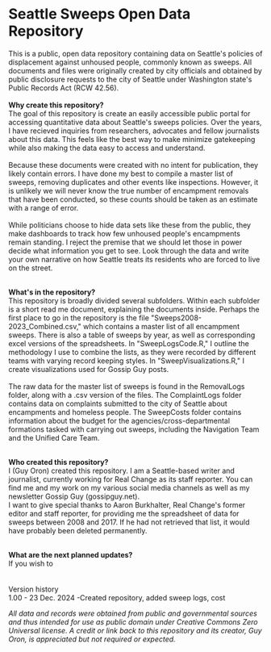 # Seattle Sweeps Open Data Repository
This is a public, open data repository containing data on Seattle's policies of displacement against unhoused people, commonly known as sweeps. All documents and files were originally created by city officials and obtained by public disclosure requests to the city of Seattle under Washington state's Public Records Act (RCW 42.56). 
<br>
<br>
**Why create this repository?**
<br>
The goal of this repository is create an easily accessible public portal for accessing quantitative data about Seattle's sweeps policies. Over the years, I have recieved inquiries from researchers, advocates and fellow journalists about this data. This feels like the best way to make minimize gatekeeping while also making the data easy to access and understand.
<br>
<br>
Because these documents were created with no intent for publication, they likely contain errors. I have done my best to compile a master list of sweeps, removing duplicates and other events like inspections. However, it is unlikely we will never know the true number of encampment removals that have been conducted, so these counts should be taken as an estimate with a range of error.
<br>
<br>
While politicians choose to hide data sets like these from the public, they make dashboards to track how few unhoused people's encampments remain standing. I reject the premise that we should let those in power decide what information you get to see. Look through the data and write your own narrative on how Seattle treats its residents who are forced to live on the street.
<br>
<br>

**What's in the repository?**
<br>
This repository is broadly divided several subfolders. Within each subfolder is a short read me document, explaining the documents inside. Perhaps the first place to go in the repository is the file "Sweeps2008-2023_Combined.csv," which contains a master list of all encampment sweeps. There is also a table of sweeps by year, as well as corresponding excel versions of the spreadsheets. In "SweepLogsCode.R," I outline the methodology I use to combine the lists, as they were recorded by different teams with varying record keeping styles. In "SweepVisualizations.R," I create visualizations used for Gossip Guy posts. 
<br>
<br>
The raw data for the master list of sweeps is found in the RemovalLogs folder, along with a .csv version of the files. The ComplaintLogs folder contains data on complaints submitted to the city of Seattle about encampments and homeless people. The SweepCosts folder contains information about the budget for the agencies/cross-departmental formations tasked with carrying out sweeps, including the Navigation Team and the Unified Care Team.
<br>
<br>

**Who created this repository?**
<br>
I (Guy Oron) created this repository. I am a Seattle-based writer and journalist, currently working for Real Change as its staff reporter. You can find me and my work on my various social media channels as well as my newsletter Gossip Guy (gossipguy.net).
<br>
I want to give special thanks to Aaron Burkhalter, Real Change's former editor and staff reporter, for providing me the spreadsheet of data for sweeps between 2008 and 2017. If he had not retrieved that list, it would have probably been deleted permanently.
<br>
<br>


**What are the next planned updates?**
<br>
If you wish to 
<br>
<br>
<br>
Version history
<br>
1.00 - 23 Dec. 2024
-Created repository, added sweep logs, cost
<br>

_All data and records were obtained from public and governmental sources and thus intended for use as public domain under Creative Commons Zero Universal license. A credit or link back to this repository and its creator, Guy Oron, is appreciated but not required or expected._

